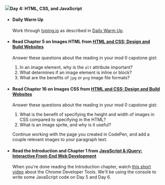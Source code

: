 #### ![](https://cdn4.iconfinder.com/data/icons/ionicons/512/icon-arrow-right-b-128.png)Day 4: HTML, CSS, and JavaScript

*   #### Daily Warm Up
    
    Work through [typing.io](https://typing.io/) as described in [Daily Warm Up](#daily).
    
*   #### Read Chapter 5 on Images HTML from [HTML and CSS: Design and Build Websites](http://www.amazon.com/HTML-CSS-Design-Build-Websites/dp/1118008189/ref=sr_1_3?ie=UTF8&qid=1459879147&sr=8-3&keywords=duckett)
    
    Answer these questions about the reading in your mod 0 capstone gist:
    
    1.  In an image element, why is the `alt` attribute important?
    2.  What determines if an image element is inline or block?
    3.  What are the benefits of `jpg` or `png` image file formats?
*   #### Read Chapter 16 on Images CSS from [HTML and CSS: Design and Build Websites](http://www.amazon.com/HTML-CSS-Design-Build-Websites/dp/1118008189/ref=sr_1_3?ie=UTF8&qid=1459879147&sr=8-3&keywords=duckett)
    
    Answer these questions about the reading in your mod 0 capstone gist:
    
    1.  What is the benefit of specifying the height and width of images in CSS compared to specifying in the HTML?
    2.  What is an image sprite, and why is it useful?
    
    Continue working with the page you created in CodePen, and add a couple relevant images to your paragraph text.
    
*   #### Read the Introduction and Chapter 1 from [JavaScript & jQuery: Interactive Front-End Web Development](https://www.amazon.com/JavaScript-JQuery-Interactive-Front-End-Development/dp/1118531647/ref=sr_1_5?ie=UTF8&qid=1541447422&sr=8-5&keywords=duckett)
    
    When you're done reading the Introduction chapter, watch [this short video](https://www.youtube.com/watch?v=JzZFccCEgGA) about the Chrome Developer Tools. We'll be using the console to write some JavaScript code on Day 5 and Day 6.
    

